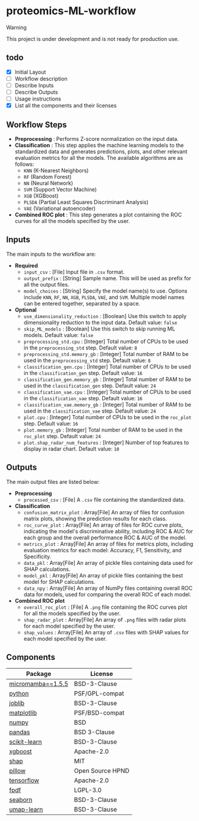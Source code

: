 # proteomics-ML-workflow

> [!WARNING]
> This project is under development and is not ready for production use.

## todo

- [x] Initial Layout
- [ ] Workflow description
- [ ] Describe Inputs
- [ ] Describe Outputs
- [ ] Usage instructions
- [x] List all the components and their licenses

## Workflow Steps

- **Preprocessing** : Performs Z-score normalization on the input data.
- **Classification** : This step applies the machine learning models to the standardized data and generates predictions, plots, and other relevant evaluation metrics for all the models. The available algorithms are as follows:
  - `KNN` (K-Nearest Neighbors)
  - `RF` (Random Forest)
  - `NN` (Neural Network)
  - `SVM` (Support Vector Machine)
  - `XGB` (XGBoost)
  - `PLSDA` (Partial Least Squares Discriminant Analysis)
  - `VAE` (Variational autoencoder)
- **Combined ROC plot** : This step generates a plot containing the ROC curves for all the models specified by the user.

## Inputs

The main inputs to the workflow are:

- **Required**
  - `input_csv` : [File] Input file in `.csv` format.
  - `output_prefix` : [String] Sample name. This will be used as prefix for all the output files.
  - `model_choices` : [String] Specify the model name(s) to use. Options include `KNN`, `RF`, `NN`, `XGB`, `PLSDA`, `VAE`, and `SVM`. Multiple model names can be entered together, separated by a space.
- **Optional**
  - `use_dimensionality_reduction` : [Boolean] Use this switch to apply dimensionality reduction to the input data. Default value: `false`
  - `skip_ML_models` : [Boolean] Use this switch to skip running ML models. Default value: `false`
  - `preprocessing_std.cpu` : [Integer] Total number of CPUs to be used in the `preprocessing_std` step. Default value: `8`
  - `preprocessing_std.memory_gb` : [Integer] Total number of RAM to be used in the `preprocessing_std` step. Default value: `8`
  - `classification_gen.cpu` : [Integer] Total number of CPUs to be used in the `classification_gen` step. Default value: `16`
  - `classification_gen.memory_gb` : [Integer] Total number of RAM to be used in the `classification_gen` step. Default value: `24`
  - `classification_vae.cpu` : [Integer] Total number of CPUs to be used in the `classification_vae` step. Default value: `16`
  - `classification_vae.memory_gb` : [Integer] Total number of RAM to be used in the `classification_vae` step. Default value: `24`
  - `plot.cpu` : [Integer] Total number of CPUs to be used in the `roc_plot` step. Default value: `16`
  - `plot.memory_gb` : [Integer] Total number of RAM to be used in the `roc_plot` step. Default value: `24`
  - `plot.shap_radar_num_features` : [Integer] Number of top features to display in radar chart. Default value: `10`

## Outputs

The main output files are listed below:

- **Preprocessing**
  - `processed_csv` : [File] A `.csv` file containing the standardized data.
- **Classification**
  - `confusion_matrix_plot` : Array[File] An array of files for confusion matrix plots, showing the prediction results for each class.
  - `roc_curve_plot` : Array[File] An array of files for ROC curve plots, indicating the model's discriminative ability, including ROC & AUC for each group and the overall performance ROC & AUC of the model.
  - `metrics_plot` : Array[File] An array of files for metrics plots, including evaluation metrics for each model: Accuracy, F1, Sensitivity, and Specificity.
  - `data_pkl` : Array[File] An array of pickle files containing data used for SHAP calculations.
  - `model_pkl` : Array[File] An array of pickle files containing the best model for SHAP calculations.
  - `data_npy` : Array[File]  An array of NumPy files containing overall ROC data for models, used for comparing the overall ROC of each model.
- **Combined ROC plot**
  - `overall_roc_plot` : [File] A `.png` file containing the ROC curves plot for all the models specified by the user.
  - `shap_radar_plot` : Array[File] An array of `.png` files with radar plots for each model specified by the user.
  - `shap_values` : Array[File] An array of `.csv` files with SHAP values for each model specified by the user.

## Components

| Package | License |
|---------|---------|
| [micromamba==1.5.5](www.github.com/mamba-org/mamba#micromamba) | BSD-3-Clause |
| [python](www.python.org/) | PSF/GPL-compat |
| [joblib](www.github.com/joblib/joblib) | BSD-3-Clause |
| [matplotlib](www.matplotlib.org) | PSF/BSD-compat |
| [numpy](www.numpy.org/) | BSD |
| [pandas](www.pandas.pydata.org/) | BSD 3-Clause |
| [scikit-learn](www.scikit-learn.org) | BSD-3-Clause |
| [xgboost](https://github.com/dmlc/xgboost) |  Apache-2.0 |
| [shap](https://github.com/shap/shap) |  MIT |
| [pillow](https://github.com/python-pillow/Pillow) |  Open Source HPND |
| [tensorflow](https://github.com/tensorflow/tensorflow) |  Apache-2.0 |
| [fpdf](https://github.com/reingart/pyfpdf) |  LGPL-3.0 |
| [seaborn](https://github.com/mwaskom/seaborn) |  BSD-3-Clause |
| [umap-learn](https://github.com/lmcinnes/umap) |  BSD-3-Clause |
